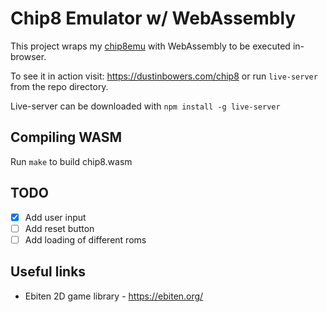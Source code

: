 # Chip8 Emulator w/ WebAssembly

This project wraps my [chip8emu](https://github.com/dustinbowers/chip8emu) with WebAssembly to be executed in-browser.

To see it in action visit: https://dustinbowers.com/chip8 or run `live-server` from the repo directory.

Live-server can be downloaded with `npm install -g live-server`

## Compiling WASM

Run `make` to build chip8.wasm

## TODO

* [X] Add user input
* [ ] Add reset button
* [ ] Add loading of different roms

## Useful links

* Ebiten 2D game library - https://ebiten.org/
